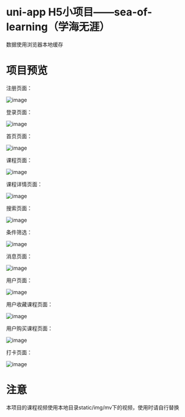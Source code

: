 # uni-app H5小项目——sea-of-learning（学海无涯）
数据使用浏览器本地缓存
# 项目预览

注册页面：

![image](https://github.com/qingshansuiyun/sea-of-learning/blob/main/static/img/preview/register.jpg)

登录页面：

![image](https://github.com/qingshansuiyun/sea-of-learning/blob/main/static/img/preview/login.jpg)

首页页面：

![image](https://github.com/qingshansuiyun/sea-of-learning/blob/main/static/img/preview/index.jpg)

课程页面：

![image](https://github.com/qingshansuiyun/sea-of-learning/blob/main/static/img/preview/course.jpg)

课程详情页面：

![image](https://github.com/qingshansuiyun/sea-of-learning/blob/main/static/img/preview/courseDetail.jpg)

搜索页面：

![image](https://github.com/qingshansuiyun/sea-of-learning/blob/main/static/img/preview/search.jpg)

条件筛选：

![image](https://github.com/qingshansuiyun/sea-of-learning/blob/main/static/img/preview/screening.jpg)

消息页面：

![image](https://github.com/qingshansuiyun/sea-of-learning/blob/main/static/img/preview/message.jpg)

用户页面：

![image](https://github.com/qingshansuiyun/sea-of-learning/blob/main/static/img/preview/mine.jpg)

用户收藏课程页面：

![image](https://github.com/qingshansuiyun/sea-of-learning/blob/main/static/img/preview/myCollect.jpg)

用户购买课程页面：

![image](https://github.com/qingshansuiyun/sea-of-learning/blob/main/static/img/preview/myCourse.jpg)

打卡页面：

![image](https://github.com/qingshansuiyun/sea-of-learning/blob/main/static/img/preview/clockIn.jpg)

# 注意
本项目的课程视频使用本地目录static/img/mv下的视频，使用时请自行替换